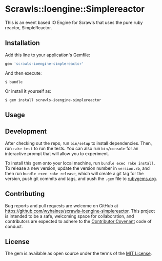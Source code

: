 # Scrawls::Ioengine::Simplereactor

This is an event based IO Engine for Scrawls that uses the pure ruby reactor, SimpleReactor.

## Installation

Add this line to your application's Gemfile:

```ruby
gem 'scrawls-ioengine-simplereactor'
```

And then execute:

    $ bundle

Or install it yourself as:

    $ gem install scrawls-ioengine-simplereactor

## Usage


## Development

After checking out the repo, run `bin/setup` to install dependencies. Then, run `rake test` to run the tests. You can also run `bin/console` for an interactive prompt that will allow you to experiment.

To install this gem onto your local machine, run `bundle exec rake install`. To release a new version, update the version number in `version.rb`, and then run `bundle exec rake release`, which will create a git tag for the version, push git commits and tags, and push the `.gem` file to [rubygems.org](https://rubygems.org).

## Contributing

Bug reports and pull requests are welcome on GitHub at https://github.com/wyhaines/scrawls-ioengine-simplereactor. This project is intended to be a safe, welcoming space for collaboration, and contributors are expected to adhere to the [Contributor Covenant](http://contributor-covenant.org) code of conduct.


## License

The gem is available as open source under the terms of the [MIT License](http://opensource.org/licenses/MIT).


